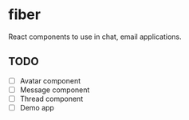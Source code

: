 # fiber

React components to use in chat, email applications.

## TODO

* [ ] Avatar component
* [ ] Message component
* [ ] Thread component
* [ ] Demo app
